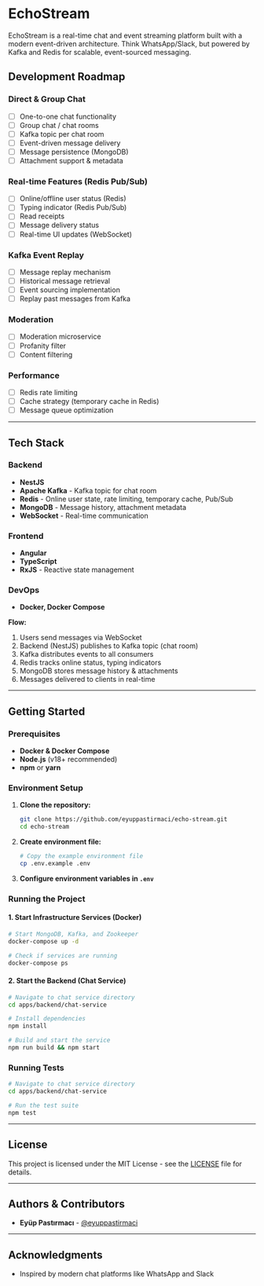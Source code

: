 # EchoStream

EchoStream is a real-time chat and event streaming platform built with a modern event-driven architecture. Think WhatsApp/Slack, but powered by Kafka and Redis for scalable, event-sourced messaging.

## Development Roadmap

### **Direct & Group Chat**
- ☐ One-to-one chat functionality
- ☐ Group chat / chat rooms
- ☐ Kafka topic per chat room
- ☐ Event-driven message delivery
- ☐ Message persistence (MongoDB)
- ☐ Attachment support & metadata

### **Real-time Features (Redis Pub/Sub)**
- ☐ Online/offline user status (Redis)
- ☐ Typing indicator (Redis Pub/Sub)
- ☐ Read receipts
- ☐ Message delivery status
- ☐ Real-time UI updates (WebSocket)

### **Kafka Event Replay**
- ☐ Message replay mechanism
- ☐ Historical message retrieval
- ☐ Event sourcing implementation
- ☐ Replay past messages from Kafka

### **Moderation**
- ☐ Moderation microservice
- ☐ Profanity filter
- ☐ Content filtering

### **Performance**
- ☐ Redis rate limiting
- ☐ Cache strategy (temporary cache in Redis)
- ☐ Message queue optimization

---

## Tech Stack

### Backend

- **NestJS**
- **Apache Kafka** - Kafka topic for chat room
- **Redis** - Online user state, rate limiting, temporary cache, Pub/Sub
- **MongoDB** - Message history, attachment metadata
- **WebSocket** - Real-time communication

### Frontend

- **Angular**
- **TypeScript**
- **RxJS** - Reactive state management

### DevOps

- **Docker, Docker Compose**

**Flow:**
1. Users send messages via WebSocket
2. Backend (NestJS) publishes to Kafka topic (chat room)
3. Kafka distributes events to all consumers
4. Redis tracks online status, typing indicators
5. MongoDB stores message history & attachments
6. Messages delivered to clients in real-time

---

## Getting Started

### Prerequisites

- **Docker & Docker Compose**
- **Node.js** (v18+ recommended)
- **npm** or **yarn**

### Environment Setup

1. **Clone the repository:**
   ```bash
   git clone https://github.com/eyuppastirmaci/echo-stream.git
   cd echo-stream
   ```

2. **Create environment file:**
   ```bash
   # Copy the example environment file
   cp .env.example .env
   ```

3. **Configure environment variables in `.env`**

### Running the Project

#### 1. Start Infrastructure Services (Docker)

```bash
# Start MongoDB, Kafka, and Zookeeper
docker-compose up -d

# Check if services are running
docker-compose ps
```

#### 2. Start the Backend (Chat Service)

```bash
# Navigate to chat service directory
cd apps/backend/chat-service

# Install dependencies
npm install

# Build and start the service
npm run build && npm start
```

### Running Tests

```bash
# Navigate to chat service directory
cd apps/backend/chat-service

# Run the test suite
npm test
```

---

## License

This project is licensed under the MIT License - see the [LICENSE](LICENSE) file for details.

---

## Authors & Contributors

- **Eyüp Pastırmacı** - [@eyuppastirmaci](https://github.com/eyuppastirmaci)

---

## Acknowledgments

- Inspired by modern chat platforms like WhatsApp and Slack